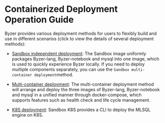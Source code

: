 # Containerized Deployment Operation Guide

Byzer provides various deployment methods for users to flexibly build and use in different scenarios (click to view the details of several deployment methods):

- [Sandbox independent deployment](/byzer-lang/en-us/installation/containerized_deployment/sandbox-standalone.md): The Sandbox image uniformly packages Byzer-lang, Byzer-notebook and mysql into one image, which is used to quickly experience Byzer locally. If you need to deploy multiple components separately, you can use the `Sandbox multi-container deployment`method.

- [Multi-container deployment](/byzer-lang/en-us/installation/containerized_deployment/muti-continer.md): The multi-container deployment method will arrange and deploy the three images of Byzer-lang, Byzer-notebook and mysql in a unified manner through docker-compose, which supports features such as health check and life cycle management.

- [K8S deployment](/byzer-lang/en-us/installation/containerized_deployment/K8S-deployment.md): Sandbox K8S provides a CLI to deploy the MLSQL engine on K8S.
